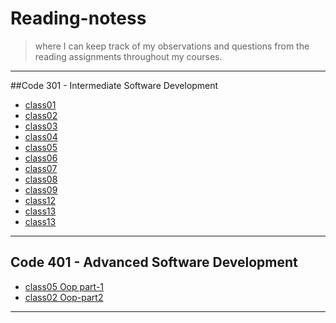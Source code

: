 # Reading-notess



> where I can keep track of my observations and questions from the reading assignments throughout my courses.

---
##Code 301 - Intermediate Software Development


*  [class01](./class%20301/class01.md)
*  [class02](./class%20301/class02.md)
*  [class03](./class%20301/class03.md)
*  [class04](./class%20301/class04.md)
*  [class05](./class%20301/class05.md)
*  [class06](./class%20301/class06.md)
*  [class07](./class%20301/class07.md)
*  [class08](./class%20301/class08.md)
*  [class09](./class%20301/class09.md)
*  [class12](./class%20301/class12.md)
*  [class13](./class%20301/class13.md)
*  [class13](./class%20301/class15.md)



---

## Code 401 - Advanced Software Development
*   [class05 Oop part-1](./class%20401/read05.md)
*   [class02 Oop-part2](./class%20401/read06.md)



---
